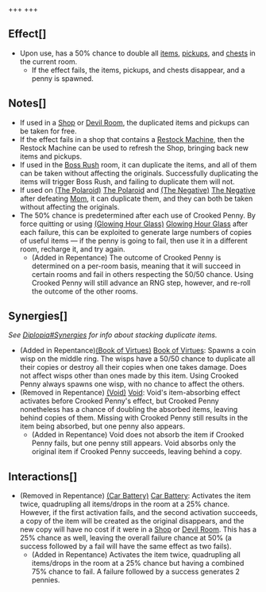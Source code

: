 +++
+++

Effect[]
--------


* Upon use, has a 50% chance to double all [items](/wiki/Item "Item"), [pickups](/wiki/Pickup "Pickup"), and [chests](/wiki/Chest "Chest") in the current room.
	+ If the effect fails, the items, pickups, and chests disappear, and a penny is spawned.


Notes[]
-------


* If used in a [Shop](/wiki/Shop "Shop") or [Devil Room](/wiki/Devil_Room "Devil Room"), the duplicated items and pickups can be taken for free.
* If the effect fails in a shop that contains a [Restock Machine](/wiki/Restock_Machine "Restock Machine"), then the Restock Machine can be used to refresh the Shop, bringing back new items and pickups.
* If used in the [Boss Rush](/wiki/Boss_Rush "Boss Rush") room, it can duplicate the items, and all of them can be taken without affecting the originals. Successfully duplicating the items will trigger Boss Rush, and failing to duplicate them will not.
* If used on [(The Polaroid)](/wiki/The_Polaroid "The Polaroid") [The Polaroid](/wiki/The_Polaroid "The Polaroid") and [(The Negative)](/wiki/The_Negative "The Negative") [The Negative](/wiki/The_Negative "The Negative") after defeating [Mom](/wiki/Mom "Mom"), it can duplicate them, and they can both be taken without affecting the originals.
* The 50% chance is predetermined after each use of Crooked Penny. By force quitting or using [(Glowing Hour Glass)](/wiki/Glowing_Hour_Glass "Glowing Hour Glass") [Glowing Hour Glass](/wiki/Glowing_Hour_Glass "Glowing Hour Glass") after each failure, this can be exploited to generate large numbers of copies of useful items — if the penny is going to fail, then use it in a different room, recharge it, and try again.
	+ (Added in Repentance) The outcome of Crooked Penny is determined on a per-room basis, meaning that it will succeed in certain rooms and fail in others respecting the 50/50 chance. Using Crooked Penny will still advance an RNG step, however, and re-roll the outcome of the other rooms.


Synergies[]
-----------


*See [Diplopia#Synergies](/wiki/Diplopia#Synergies "Diplopia") for info about stacking duplicate items.*



* (Added in Repentance)[(Book of Virtues)](/wiki/Book_of_Virtues "Book of Virtues") [Book of Virtues](/wiki/Book_of_Virtues "Book of Virtues"): Spawns a coin wisp on the middle ring. The wisps have a 50/50 chance to duplicate all their copies or destroy all their copies when one takes damage. Does not affect wisps other than ones made by this item. Using Crooked Penny always spawns one wisp, with no chance to affect the others.
* (Removed in Repentance) [(Void)](/wiki/Void "Void") [Void](/wiki/Void "Void"): Void's item-absorbing effect activates before Crooked Penny's effect, but Crooked Penny nonetheless has a chance of doubling the absorbed items, leaving behind copies of them. Missing with Crooked Penny still results in the item being absorbed, but one penny also appears.
	+ (Added in Repentance) Void does not absorb the item if Crooked Penny fails, but one penny still appears. Void absorbs only the original item if Crooked Penny succeeds, leaving behind a copy.


Interactions[]
--------------


* (Removed in Repentance) [(Car Battery)](/wiki/Car_Battery "Car Battery") [Car Battery](/wiki/Car_Battery "Car Battery"): Activates the item twice, quadrupling all items/drops in the room at a 25% chance. However, if the first activation fails, and the second activation succeeds, a copy of the item will be created as the original disappears, and the new copy will have no cost if it were in a [Shop](/wiki/Shop "Shop") or [Devil Room](/wiki/Devil_Room "Devil Room"). This has a 25% chance as well, leaving the overall failure chance at 50% (a success followed by a fail will have the same effect as two fails).
	+ (Added in Repentance) Activates the item twice, quadrupling all items/drops in the room at a 25% chance but having a combined 75% chance to fail. A failure followed by a success generates 2 pennies.


